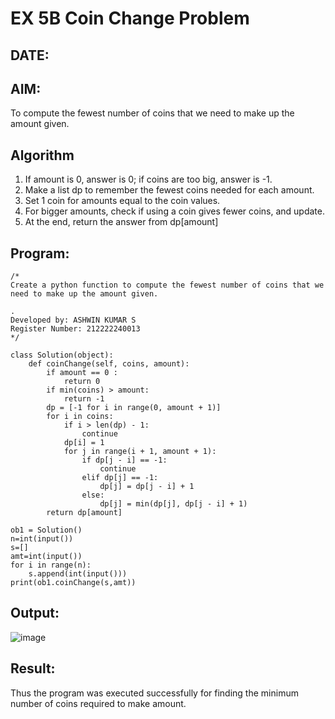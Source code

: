 # EX 5B Coin Change Problem
## DATE:
## AIM:
To compute the fewest number of coins that we need to make up the amount given.


## Algorithm
1. If amount is 0, answer is 0; if coins are too big, answer is -1.
2. Make a list dp to remember the fewest coins needed for each amount.
3. Set 1 coin for amounts equal to the coin values.
4. For bigger amounts, check if using a coin gives fewer coins, and update.
5. At the end, return the answer from dp[amount]
## Program:
```
/*
Create a python function to compute the fewest number of coins that we need to make up the amount given.

.
Developed by: ASHWIN KUMAR S
Register Number: 212222240013
*/
```
```
class Solution(object):
    def coinChange(self, coins, amount):
        if amount == 0 :
            return 0
        if min(coins) > amount:
            return -1
        dp = [-1 for i in range(0, amount + 1)]
        for i in coins:
            if i > len(dp) - 1:
                continue
            dp[i] = 1
            for j in range(i + 1, amount + 1):
                if dp[j - i] == -1:
                    continue
                elif dp[j] == -1:
                    dp[j] = dp[j - i] + 1
                else:
                    dp[j] = min(dp[j], dp[j - i] + 1)
        return dp[amount]
      
ob1 = Solution()
n=int(input())
s=[]
amt=int(input())
for i in range(n):
    s.append(int(input()))
print(ob1.coinChange(s,amt))
```

## Output:
![image](https://github.com/user-attachments/assets/9bb0c7ab-76b8-4441-969e-94f6fb0838d2)




## Result:
Thus the program was executed successfully for finding the minimum number of coins required to make amount.
